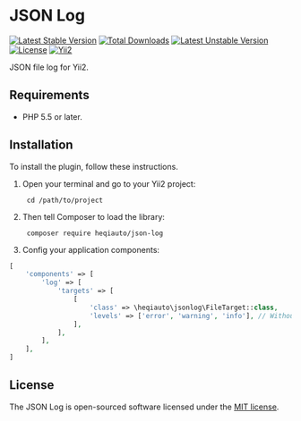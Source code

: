 JSON Log
========
[![Latest Stable Version](https://poser.pugx.org/heqiauto/json-log/v/stable.svg)](https://packagist.org/packages/heqiauto/json-log)
[![Total Downloads](https://poser.pugx.org/heqiauto/json-log/downloads.svg)](https://packagist.org/packages/heqiauto/json-log) 
[![Latest Unstable Version](https://poser.pugx.org/heqiauto/json-log/v/unstable.svg)](https://packagist.org/packages/heqiauto/json-log)
[![License](https://poser.pugx.org/heqiauto/json-log/license.svg)](https://packagist.org/packages/heqiauto/json-log)
[![Yii2](https://img.shields.io/badge/Powered_by-Yii_Framework-green.svg?style=flat)](https://www.yiiframework.com/)

JSON file log for Yii2.

Requirements
-------------
+ PHP 5.5 or later.

Installation
--------------

To install the plugin, follow these instructions.

1. Open your terminal and go to your Yii2 project:

        cd /path/to/project

2. Then tell Composer to load the library:

        composer require heqiauto/json-log

3. Config your application components:

```php
[
    'components' => [
        'log' => [
            'targets' => [
                [
                    'class' => \heqiauto\jsonlog\FileTarget::class,
                    'levels' => ['error', 'warning', 'info'], // Without TRACE and PROFILE on production environment
                ],
            ],
        ],
    ],
]
```

License
-------
The JSON Log is open-sourced software licensed under the [MIT license](http://opensource.org/licenses/MIT).
